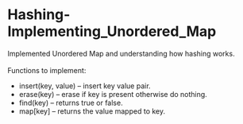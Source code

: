 # Hashing-Implementing_Unordered_Map
Implemented Unordered Map and understanding how hashing works.<br><br>
Functions to implement:
- insert(key, value) – insert key value pair.
- erase(key) – erase if key is present otherwise do nothing.
- find(key) – returns true or false.
- map[key] – returns the value mapped to key.
